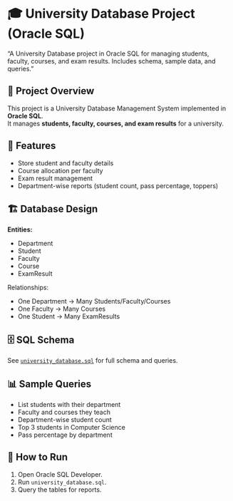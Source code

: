 # 🎓 University Database Project (Oracle SQL)
“A University Database project in Oracle SQL for managing students, faculty, courses, and exam results. Includes schema, sample data, and queries.”

## 📌 Project Overview
This project is a University Database Management System implemented in **Oracle SQL**.  
It manages **students, faculty, courses, and exam results** for a university.  

## 📂 Features
- Store student and faculty details
- Course allocation per faculty
- Exam result management
- Department-wise reports (student count, pass percentage, toppers)

## 🏗️ Database Design
**Entities:**
- Department
- Student
- Faculty
- Course
- ExamResult

Relationships:
- One Department → Many Students/Faculty/Courses
- One Faculty → Many Courses
- One Student → Many ExamResults

## 🗄️ SQL Schema
See [`university_database.sql`](./university_database.sql) for full schema and queries.

## 📊 Sample Queries
- List students with their department
- Faculty and courses they teach
- Department-wise student count
- Top 3 students in Computer Science
- Pass percentage by department

## 🚀 How to Run
1. Open Oracle SQL Developer.
2. Run `university_database.sql`.
3. Query the tables for reports.
